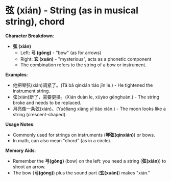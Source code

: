 # **弦 (xián) - String (as in musical string), chord**

**Character Breakdown**:  
- **弦 (xián)**
  - Left: **弓 (gōng)** - "bow" (as for arrows)
  - Right: **玄 (xuán)** - "mysterious", acts as a phonetic component
  - The combination refers to the string of a bow or instrument.

**Examples**:  
- 他把琴弦(xián)调紧了。(Tā bǎ qínxián tiáo jǐn le.) - He tightened the instrument string.  
- 弦(xián)断了，需要更换。(Xián duàn le, xūyào gēnghuàn.) - The string broke and needs to be replaced.  
- 月亮像一条弦(xián)。(Yuèliang xiàng yī tiáo xián.) - The moon looks like a string (crescent-shaped).

**Usage Notes**:  
- Commonly used for strings on instruments (**琴弦(qínxián)**) or bows.  
- In math, can also mean "chord" (as in a circle).

**Memory Aids**:  
- Remember the **弓(gōng)** (bow) on the left: you need a string (**弦(xián)**) to shoot an arrow.  
- The bow (**弓(gōng)**) plus the sound part (**玄(xuán)**) makes "xián."